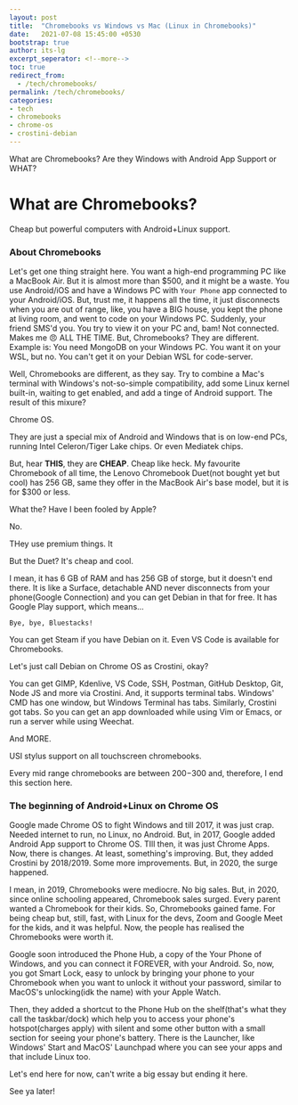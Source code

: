```yaml
---
layout: post
title:  "Chromebooks vs Windows vs Mac (Linux in Chromebooks)"
date:   2021-07-08 15:45:00 +0530
bootstrap: true
author: its-lg
excerpt_seperator: <!--more-->
toc: true
redirect_from:
  - /tech/chromebooks/
permalink: /tech/chromebooks/
categories:
- tech
- chromebooks
- chrome-os
- crostini-debian
---
```

What are Chromebooks? Are they Windows with Android App Support or WHAT?
<!--more-->
# What are Chromebooks?
Cheap but powerful computers with Android+Linux support.
### About Chromebooks

Let's get one thing straight here. You want a high-end programming PC like a MacBook Air. But it is almost more than $500, and it might be a waste. You use Android/iOS and have a Windows PC with `Your Phone` app connected to your Android/iOS. But, trust me, it happens all the time, it just disconnects when you are out of range, like, you have a BIG house, you kept the phone at living room, and went to code on your Windows PC. Suddenly, your friend SMS'd you. You try to view it on your PC and, bam! Not connected. Makes me :angry: ALL THE TIME. But, Chromebooks? They are different. Example is: You need MongoDB on your Windows PC. You want it on your WSL, but no. You can't get it on your Debian WSL for code-server. 

Well, Chromebooks are different, as they say. Try to combine a Mac's terminal with Windows's not-so-simple compatibility, add some Linux kernel built-in, waiting to get enabled, and add a tinge of Android support. The result of this mixure?

Chrome OS.

They are just a special mix of Android and Windows that is on low-end PCs, running Intel Celeron/Tiger Lake chips. Or even Mediatek chips.

But, hear **THIS**, they are **CHEAP**. Cheap like heck. My favourite Chromebook of all time, the Lenovo Chromebook Duet(not bought yet but cool) has 256 GB, same they offer in the MacBook Air's base model, but it is for $300 or less.

What the? Have I been fooled by Apple? 

No.

THey use premium things. It

But the  Duet? It's cheap and cool.

I mean, it has 6 GB of RAM and has 256 GB of storge, but it doesn't end there. It is like a Surface, detachable AND never disconnects from your phone(Google Connection) and you can get Debian in that for free. It has Google Play support, which means...
```
Bye, bye, Bluestacks!
```
You can get Steam if you have Debian on it. Even VS Code is available for Chromebooks.

Let's just call Debian on Chrome OS as Crostini, okay?

You can get GIMP, Kdenlive, VS Code, SSH, Postman, GitHub Desktop, Git, Node JS and more via Crostini. And, it supports terminal tabs. Windows' CMD has one window, but Windows Terminal has tabs. Similarly, Crostini got tabs. So you can get an app downloaded while using Vim or Emacs, or run a server while using Weechat.

And MORE.

USI stylus support on all touchscreen chromebooks.

Every mid range chromebooks are between $200-$300 and, therefore, I end this section here.

### The beginning of Android+Linux on Chrome OS
Google made Chrome OS to fight Windows and till 2017, it was just crap. Needed internet to run, no Linux, no Android. But, in 2017, Google added Android App support to Chrome OS. TIll then, it was just Chrome Apps. Now, there is changes. At least, something's improving. But, they added Crostini by 2018/2019.
Some more improvements. But, in 2020, the surge happened.

I mean, in 2019, Chromebooks were mediocre. No big sales. But, in 2020, since online schooling appeared, Chromebook sales surged. Every parent wanted a Chromebook for their kids. So, Chromebooks gained fame. For being cheap but, still, fast, with Linux for the devs, Zoom and Google Meet for the kids, and it was helpful. Now, the people has realised the Chromebooks were worth it.

Google soon introduced the Phone Hub, a copy of the Your Phone of Windows, and you can connect it FOREVER, with your Android. So, now, you got Smart Lock, easy to unlock by bringing your phone to your Chromebook when you want to unlock it without your password, similar to MacOS's unlocking(idk the name) with your Apple Watch.

Then, they added a shortcut to the Phone Hub on the shelf(that's what they call the taskbar/dock) which help you to access your phone's hotspot(charges apply) with silent and some other button with a small section for seeing your phone's battery. There is the Launcher, like Windows' Start and MacOS' Launchpad where you can see your apps and that include Linux too.

Let's end here for now, can't write a big essay but ending it here.

See ya later!